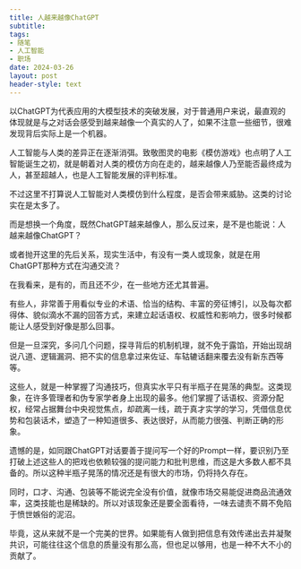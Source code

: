 ```yaml
---
title: 人越来越像ChatGPT
subtitle: 
tags: 
- 随笔
- 人工智能
- 职场
date: 2024-03-26
layout: post
header-style: text
---
```


以ChatGPT为代表应用的大模型技术的突破发展，对于普通用户来说，最直观的体现就是与之对话会感受到越来越像一个真实的人了，如果不注意一些细节，很难发现背后实际上是一个机器。

人工智能与人类的差异正在逐渐消弭。致敬图灵的电影《模仿游戏》也点明了人工智能诞生之初，就是朝着对人类的模仿方向在走的，越来越像人乃至能否最终成为人，甚至超越人，也是人工智能发展的评判标准。

不过这里不打算说人工智能对人类模仿到什么程度，是否会带来威胁。这类的讨论实在是太多了。

而是想换一个角度，既然ChatGPT越来越像人，那么反过来，是不是也能说：人越来越像ChatGPT？

或者抛开这里的先后关系，现实生活中，有没有一类人或现象，就是在用ChatGPT那种方式在沟通交流？

在我看来，是有的，而且还不少，在一些地方还尤其普遍。

有些人，非常善于用看似专业的术语、恰当的结构、丰富的旁征博引，以及每次都得体、貌似滴水不漏的回答方式，来建立起话语权、权威性和影响力，很多时候都能让人感受到好像是那么回事。

但是一旦深究，多问几个问题，探寻背后的机制机理，就不免于露馅，开始出现胡说八道、逻辑漏洞、把不实的信息拿过来佐证、车轱辘话翻来覆去没有新东西等等。

这些人，就是一种掌握了沟通技巧，但真实水平只有半瓶子在晃荡的典型。这类现象，在许多管理者和伪专家学者身上出现的最多。他们掌握了话语权、资源分配权，经常占据舞台中央视觉焦点，却疏离一线，疏于真才实学的学习，凭借信息优势和包装话术，塑造了一种知道很多、表达很好，从而能力很强、判断正确的形象。

遗憾的是，如同跟ChatGPT对话要善于提问写一个好的Prompt一样，要识别乃至打破上述这些人的把戏也依赖较强的提问能力和批判思维，而这是大多数人都不具备的。所以这种半瓶子晃荡的情况还是有很大的市场，仍将持久存在。

同时，口才、沟通、包装等不能说完全没有价值，就像市场交易能促进商品流通效率，这类技能也是稀缺的。所以对该现象还是要全面看待，一味去谴责不屑不免陷于愤世嫉俗的泥沼。

毕竟，这从来就不是一个完美的世界。如果能有人做到把信息有效传递出去并凝聚共识，可能往往这个信息的质量没有那么高，但也足以够用，也是一种不大不小的贡献了。

